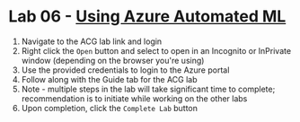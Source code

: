 # Lab 06 - [Using Azure Automated ML](https://learn.acloud.guru/handson/501710fa-9473-4555-9f5a-7a670c9ee45a)

1. Navigate to the ACG lab link and login
1. Right click the `Open` button and select to open in an Incognito or InPrivate window (depending on the browser you're using)
1. Use the provided credentials to login to the Azure portal
1. Follow along with the Guide tab for the ACG lab
1. Note - multiple steps in the lab will take significant time to complete; recommendation is to initiate while working on the other labs
1. Upon completion, click the `Complete Lab` button
